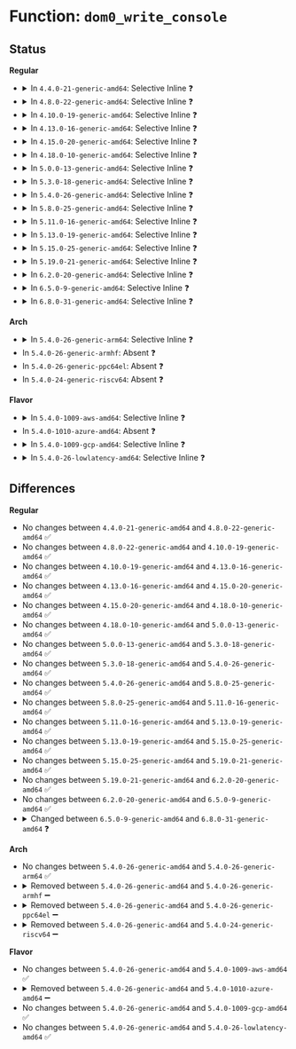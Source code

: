 # Function: <code>dom0_write_console</code>

## Status
<b>Regular</b>
<ul>
<li>
<details>
<summary>In <code>4.4.0-21-generic-amd64</code>: Selective Inline ❓</summary>

```c
int dom0_write_console(uint32_t vtermno, const char * str, int len)
```

```json
{
  "name": "dom0_write_console",
  "collision_type": "Unique Static",
  "inline_type": "Selective",
  "funcs": [
    {
      "addr": 18446744071584082144,
      "name": "dom0_write_console",
      "external": false,
      "loc": "drivers/tty/hvc/hvc_xen.c:182",
      "file": "drivers/tty/hvc/hvc_xen.c",
      "inline": "not declared, inlined",
      "caller_inline": [
        "drivers/tty/hvc/hvc_xen.c:xen_raw_console_write"
      ],
      "caller_func": []
    }
  ],
  "symbols": [
    {
      "addr": 18446744071584082144,
      "name": "dom0_write_console",
      "section": ".text",
      "bind": "STB_LOCAL",
      "size": 35
    }
  ]
}
```
</details>
</li>
<li>
<details>
<summary>In <code>4.8.0-22-generic-amd64</code>: Selective Inline ❓</summary>

```c
int dom0_write_console(uint32_t vtermno, const char * str, int len)
```

```json
{
  "name": "dom0_write_console",
  "collision_type": "Unique Static",
  "inline_type": "Selective",
  "funcs": [
    {
      "addr": 18446744071584412777,
      "name": "dom0_write_console",
      "external": false,
      "loc": "drivers/tty/hvc/hvc_xen.c:183",
      "file": "drivers/tty/hvc/hvc_xen.c",
      "inline": "not declared, inlined",
      "caller_inline": [
        "drivers/tty/hvc/hvc_xen.c:xenboot_earlycon_write",
        "drivers/tty/hvc/hvc_xen.c:xen_raw_console_write"
      ],
      "caller_func": []
    }
  ],
  "symbols": [
    {
      "addr": 18446744071584412720,
      "name": "dom0_write_console",
      "section": ".text",
      "bind": "STB_LOCAL",
      "size": 35
    }
  ]
}
```
</details>
</li>
<li>
<details>
<summary>In <code>4.10.0-19-generic-amd64</code>: Selective Inline ❓</summary>

```c
int dom0_write_console(uint32_t vtermno, const char * str, int len)
```

```json
{
  "name": "dom0_write_console",
  "collision_type": "Unique Static",
  "inline_type": "Selective",
  "funcs": [
    {
      "addr": 18446744071584595177,
      "name": "dom0_write_console",
      "external": false,
      "loc": "drivers/tty/hvc/hvc_xen.c:183",
      "file": "drivers/tty/hvc/hvc_xen.c",
      "inline": "not declared, inlined",
      "caller_inline": [
        "drivers/tty/hvc/hvc_xen.c:xenboot_earlycon_write",
        "drivers/tty/hvc/hvc_xen.c:xen_raw_console_write"
      ],
      "caller_func": []
    }
  ],
  "symbols": [
    {
      "addr": 18446744071584595120,
      "name": "dom0_write_console",
      "section": ".text",
      "bind": "STB_LOCAL",
      "size": 35
    }
  ]
}
```
</details>
</li>
<li>
<details>
<summary>In <code>4.13.0-16-generic-amd64</code>: Selective Inline ❓</summary>

```c
int dom0_write_console(uint32_t vtermno, const char * str, int len)
```

```json
{
  "name": "dom0_write_console",
  "collision_type": "Unique Static",
  "inline_type": "Selective",
  "funcs": [
    {
      "addr": 18446744071584677721,
      "name": "dom0_write_console",
      "external": false,
      "loc": "drivers/tty/hvc/hvc_xen.c:183",
      "file": "drivers/tty/hvc/hvc_xen.c",
      "inline": "not declared, inlined",
      "caller_inline": [
        "drivers/tty/hvc/hvc_xen.c:xenboot_earlycon_write",
        "drivers/tty/hvc/hvc_xen.c:xen_raw_console_write"
      ],
      "caller_func": []
    }
  ],
  "symbols": [
    {
      "addr": 18446744071584677664,
      "name": "dom0_write_console",
      "section": ".text",
      "bind": "STB_LOCAL",
      "size": 35
    }
  ]
}
```
</details>
</li>
<li>
<details>
<summary>In <code>4.15.0-20-generic-amd64</code>: Selective Inline ❓</summary>

```c
int dom0_write_console(uint32_t vtermno, const char * str, int len)
```

```json
{
  "name": "dom0_write_console",
  "collision_type": "Unique Static",
  "inline_type": "Selective",
  "funcs": [
    {
      "addr": 18446744071585090137,
      "name": "dom0_write_console",
      "external": false,
      "loc": "drivers/tty/hvc/hvc_xen.c:170",
      "file": "drivers/tty/hvc/hvc_xen.c",
      "inline": "not declared, inlined",
      "caller_inline": [
        "drivers/tty/hvc/hvc_xen.c:xenboot_earlycon_write",
        "drivers/tty/hvc/hvc_xen.c:xen_raw_console_write"
      ],
      "caller_func": []
    }
  ],
  "symbols": [
    {
      "addr": 18446744071585090080,
      "name": "dom0_write_console",
      "section": ".text",
      "bind": "STB_LOCAL",
      "size": 35
    }
  ]
}
```
</details>
</li>
<li>
<details>
<summary>In <code>4.18.0-10-generic-amd64</code>: Selective Inline ❓</summary>

```c
int dom0_write_console(uint32_t vtermno, const char * str, int len)
```

```json
{
  "name": "dom0_write_console",
  "collision_type": "Unique Static",
  "inline_type": "Selective",
  "funcs": [
    {
      "addr": 18446744071585323973,
      "name": "dom0_write_console",
      "external": false,
      "loc": "drivers/tty/hvc/hvc_xen.c:170",
      "file": "drivers/tty/hvc/hvc_xen.c",
      "inline": "not declared, inlined",
      "caller_inline": [
        "drivers/tty/hvc/hvc_xen.c:xenboot_earlycon_write",
        "drivers/tty/hvc/hvc_xen.c:xen_raw_console_write"
      ],
      "caller_func": []
    }
  ],
  "symbols": [
    {
      "addr": 18446744071585323920,
      "name": "dom0_write_console",
      "section": ".text",
      "bind": "STB_LOCAL",
      "size": 37
    }
  ]
}
```
</details>
</li>
<li>
<details>
<summary>In <code>5.0.0-13-generic-amd64</code>: Selective Inline ❓</summary>

```c
int dom0_write_console(uint32_t vtermno, const char * str, int len)
```

```json
{
  "name": "dom0_write_console",
  "collision_type": "Unique Static",
  "inline_type": "Selective",
  "funcs": [
    {
      "addr": 18446744071585447445,
      "name": "dom0_write_console",
      "external": false,
      "loc": "drivers/tty/hvc/hvc_xen.c:170",
      "file": "drivers/tty/hvc/hvc_xen.c",
      "inline": "not declared, inlined",
      "caller_inline": [
        "drivers/tty/hvc/hvc_xen.c:xenboot_earlycon_write",
        "drivers/tty/hvc/hvc_xen.c:xen_raw_console_write"
      ],
      "caller_func": []
    }
  ],
  "symbols": [
    {
      "addr": 18446744071585447392,
      "name": "dom0_write_console",
      "section": ".text",
      "bind": "STB_LOCAL",
      "size": 37
    }
  ]
}
```
</details>
</li>
<li>
<details>
<summary>In <code>5.3.0-18-generic-amd64</code>: Selective Inline ❓</summary>

```c
int dom0_write_console(uint32_t vtermno, const char * str, int len)
```

```json
{
  "name": "dom0_write_console",
  "collision_type": "Unique Static",
  "inline_type": "Selective",
  "funcs": [
    {
      "addr": 18446744071585663349,
      "name": "dom0_write_console",
      "external": false,
      "loc": "drivers/tty/hvc/hvc_xen.c:170",
      "file": "drivers/tty/hvc/hvc_xen.c",
      "inline": "not declared, inlined",
      "caller_inline": [
        "drivers/tty/hvc/hvc_xen.c:xenboot_earlycon_write",
        "drivers/tty/hvc/hvc_xen.c:xen_raw_console_write"
      ],
      "caller_func": []
    }
  ],
  "symbols": [
    {
      "addr": 18446744071585663296,
      "name": "dom0_write_console",
      "section": ".text",
      "bind": "STB_LOCAL",
      "size": 39
    }
  ]
}
```
</details>
</li>
<li>
<details>
<summary>In <code>5.4.0-26-generic-amd64</code>: Selective Inline ❓</summary>

```c
int dom0_write_console(uint32_t vtermno, const char * str, int len)
```

```json
{
  "name": "dom0_write_console",
  "collision_type": "Unique Static",
  "inline_type": "Selective",
  "funcs": [
    {
      "addr": 18446744071585804325,
      "name": "dom0_write_console",
      "external": false,
      "loc": "drivers/tty/hvc/hvc_xen.c:170",
      "file": "drivers/tty/hvc/hvc_xen.c",
      "inline": "not declared, inlined",
      "caller_inline": [
        "drivers/tty/hvc/hvc_xen.c:xenboot_earlycon_write",
        "drivers/tty/hvc/hvc_xen.c:xen_raw_console_write"
      ],
      "caller_func": []
    }
  ],
  "symbols": [
    {
      "addr": 18446744071585804272,
      "name": "dom0_write_console",
      "section": ".text",
      "bind": "STB_LOCAL",
      "size": 39
    }
  ]
}
```
</details>
</li>
<li>
<details>
<summary>In <code>5.8.0-25-generic-amd64</code>: Selective Inline ❓</summary>

```c
int dom0_write_console(uint32_t vtermno, const char * str, int len)
```

```json
{
  "name": "dom0_write_console",
  "collision_type": "Unique Static",
  "inline_type": "Selective",
  "funcs": [
    {
      "addr": 18446744071586535429,
      "name": "dom0_write_console",
      "external": false,
      "loc": "drivers/tty/hvc/hvc_xen.c:170",
      "file": "drivers/tty/hvc/hvc_xen.c",
      "inline": "not declared, inlined",
      "caller_inline": [
        "drivers/tty/hvc/hvc_xen.c:xenboot_earlycon_write",
        "drivers/tty/hvc/hvc_xen.c:xen_raw_console_write"
      ],
      "caller_func": []
    }
  ],
  "symbols": [
    {
      "addr": 18446744071586535376,
      "name": "dom0_write_console",
      "section": ".text",
      "bind": "STB_LOCAL",
      "size": 39
    }
  ]
}
```
</details>
</li>
<li>
<details>
<summary>In <code>5.11.0-16-generic-amd64</code>: Selective Inline ❓</summary>

```c
int dom0_write_console(uint32_t vtermno, const char * str, int len)
```

```json
{
  "name": "dom0_write_console",
  "collision_type": "Unique Static",
  "inline_type": "Selective",
  "funcs": [
    {
      "addr": 18446744071586646649,
      "name": "dom0_write_console",
      "external": false,
      "loc": "drivers/tty/hvc/hvc_xen.c:170",
      "file": "drivers/tty/hvc/hvc_xen.c",
      "inline": "not declared, inlined",
      "caller_inline": [
        "drivers/tty/hvc/hvc_xen.c:xenboot_earlycon_write",
        "drivers/tty/hvc/hvc_xen.c:xen_raw_console_write"
      ],
      "caller_func": []
    }
  ],
  "symbols": [
    {
      "addr": 18446744071586646592,
      "name": "dom0_write_console",
      "section": ".text",
      "bind": "STB_LOCAL",
      "size": 39
    }
  ]
}
```
</details>
</li>
<li>
<details>
<summary>In <code>5.13.0-19-generic-amd64</code>: Selective Inline ❓</summary>

```c
int dom0_write_console(uint32_t vtermno, const char * str, int len)
```

```json
{
  "name": "dom0_write_console",
  "collision_type": "Unique Static",
  "inline_type": "Selective",
  "funcs": [
    {
      "addr": 18446744071586530601,
      "name": "dom0_write_console",
      "external": false,
      "loc": "drivers/tty/hvc/hvc_xen.c:170",
      "file": "drivers/tty/hvc/hvc_xen.c",
      "inline": "not declared, inlined",
      "caller_inline": [
        "drivers/tty/hvc/hvc_xen.c:xenboot_earlycon_write",
        "drivers/tty/hvc/hvc_xen.c:xen_raw_console_write"
      ],
      "caller_func": []
    }
  ],
  "symbols": [
    {
      "addr": 18446744071586530544,
      "name": "dom0_write_console",
      "section": ".text",
      "bind": "STB_LOCAL",
      "size": 39
    }
  ]
}
```
</details>
</li>
<li>
<details>
<summary>In <code>5.15.0-25-generic-amd64</code>: Selective Inline ❓</summary>

```c
int dom0_write_console(uint32_t vtermno, const char * str, int len)
```

```json
{
  "name": "dom0_write_console",
  "collision_type": "Unique Static",
  "inline_type": "Selective",
  "funcs": [
    {
      "addr": 18446744071587068905,
      "name": "dom0_write_console",
      "external": false,
      "loc": "drivers/tty/hvc/hvc_xen.c:205",
      "file": "drivers/tty/hvc/hvc_xen.c",
      "inline": "not declared, inlined",
      "caller_inline": [
        "drivers/tty/hvc/hvc_xen.c:xenboot_earlycon_write",
        "drivers/tty/hvc/hvc_xen.c:xen_raw_console_write"
      ],
      "caller_func": []
    }
  ],
  "symbols": [
    {
      "addr": 18446744071587068848,
      "name": "dom0_write_console",
      "section": ".text",
      "bind": "STB_LOCAL",
      "size": 39
    }
  ]
}
```
</details>
</li>
<li>
<details>
<summary>In <code>5.19.0-21-generic-amd64</code>: Selective Inline ❓</summary>

```c
int dom0_write_console(uint32_t vtermno, const char * str, int len)
```

```json
{
  "name": "dom0_write_console",
  "collision_type": "Unique Static",
  "inline_type": "Selective",
  "funcs": [
    {
      "addr": 18446744071588371977,
      "name": "dom0_write_console",
      "external": false,
      "loc": "drivers/tty/hvc/hvc_xen.c:205",
      "file": "drivers/tty/hvc/hvc_xen.c",
      "inline": "not declared, inlined",
      "caller_inline": [
        "drivers/tty/hvc/hvc_xen.c:xenboot_earlycon_write",
        "drivers/tty/hvc/hvc_xen.c:xen_raw_console_write"
      ],
      "caller_func": []
    }
  ],
  "symbols": [
    {
      "addr": 18446744071588371904,
      "name": "dom0_write_console",
      "section": ".text",
      "bind": "STB_LOCAL",
      "size": 55
    }
  ]
}
```
</details>
</li>
<li>
<details>
<summary>In <code>6.2.0-20-generic-amd64</code>: Selective Inline ❓</summary>

```c
int dom0_write_console(uint32_t vtermno, const char * str, int len)
```

```json
{
  "name": "dom0_write_console",
  "collision_type": "Unique Static",
  "inline_type": "Selective",
  "funcs": [
    {
      "addr": 18446744071589794297,
      "name": "dom0_write_console",
      "external": false,
      "loc": "drivers/tty/hvc/hvc_xen.c:210",
      "file": "drivers/tty/hvc/hvc_xen.c",
      "inline": "not declared, inlined",
      "caller_inline": [
        "drivers/tty/hvc/hvc_xen.c:xenboot_earlycon_write",
        "drivers/tty/hvc/hvc_xen.c:xen_raw_console_write"
      ],
      "caller_func": []
    }
  ],
  "symbols": [
    {
      "addr": 18446744071589794208,
      "name": "dom0_write_console",
      "section": ".text",
      "bind": "STB_LOCAL",
      "size": 55
    }
  ]
}
```
</details>
</li>
<li>
<details>
<summary>In <code>6.5.0-9-generic-amd64</code>: Selective Inline ❓</summary>

```c
int dom0_write_console(uint32_t vtermno, const char * str, int len)
```

```json
{
  "name": "dom0_write_console",
  "collision_type": "Unique Static",
  "inline_type": "Selective",
  "funcs": [
    {
      "addr": 18446744071590099433,
      "name": "dom0_write_console",
      "external": false,
      "loc": "drivers/tty/hvc/hvc_xen.c:221",
      "file": "drivers/tty/hvc/hvc_xen.c",
      "inline": "not declared, inlined",
      "caller_inline": [
        "drivers/tty/hvc/hvc_xen.c:xenboot_earlycon_write",
        "drivers/tty/hvc/hvc_xen.c:xen_raw_console_write"
      ],
      "caller_func": []
    }
  ],
  "symbols": [
    {
      "addr": 18446744071590099344,
      "name": "dom0_write_console",
      "section": ".text",
      "bind": "STB_LOCAL",
      "size": 53
    }
  ]
}
```
</details>
</li>
<li>
<details>
<summary>In <code>6.8.0-31-generic-amd64</code>: Selective Inline ❓</summary>

```c
ssize_t dom0_write_console(uint32_t vtermno, const u8 * str, size_t len)
```

```json
{
  "name": "dom0_write_console",
  "collision_type": "Unique Static",
  "inline_type": "Selective",
  "funcs": [
    {
      "addr": 18446744071590438729,
      "name": "dom0_write_console",
      "external": false,
      "loc": "drivers/tty/hvc/hvc_xen.c:222",
      "file": "drivers/tty/hvc/hvc_xen.c",
      "inline": "not declared, inlined",
      "caller_inline": [
        "drivers/tty/hvc/hvc_xen.c:xenboot_earlycon_write",
        "drivers/tty/hvc/hvc_xen.c:xen_raw_console_write"
      ],
      "caller_func": []
    }
  ],
  "symbols": [
    {
      "addr": 18446744071590438640,
      "name": "dom0_write_console",
      "section": ".text",
      "bind": "STB_LOCAL",
      "size": 60
    }
  ]
}
```
</details>
</li>
</ul>
<b>Arch</b>
<ul>
<li>
<details>
<summary>In <code>5.4.0-26-generic-arm64</code>: Selective Inline ❓</summary>

```c
int dom0_write_console(uint32_t vtermno, const char * str, int len)
```

```json
{
  "name": "dom0_write_console",
  "collision_type": "Unique Static",
  "inline_type": "Selective",
  "funcs": [
    {
      "addr": 18446603336498526820,
      "name": "dom0_write_console",
      "external": false,
      "loc": "drivers/tty/hvc/hvc_xen.c:170",
      "file": "drivers/tty/hvc/hvc_xen.c",
      "inline": "not declared, inlined",
      "caller_inline": [
        "drivers/tty/hvc/hvc_xen.c:xenboot_earlycon_write",
        "drivers/tty/hvc/hvc_xen.c:xen_raw_console_write"
      ],
      "caller_func": []
    }
  ],
  "symbols": [
    {
      "addr": 18446603336498526728,
      "name": "dom0_write_console",
      "section": ".text",
      "bind": "STB_LOCAL",
      "size": 64
    }
  ]
}
```
</details>
</li>
<li>
In <code>5.4.0-26-generic-armhf</code>: Absent ❓
</li>
<li>
In <code>5.4.0-26-generic-ppc64el</code>: Absent ❓
</li>
<li>
In <code>5.4.0-24-generic-riscv64</code>: Absent ❓
</li>
</ul>
<b>Flavor</b>
<ul>
<li>
<details>
<summary>In <code>5.4.0-1009-aws-amd64</code>: Selective Inline ❓</summary>

```c
int dom0_write_console(uint32_t vtermno, const char * str, int len)
```

```json
{
  "name": "dom0_write_console",
  "collision_type": "Unique Static",
  "inline_type": "Selective",
  "funcs": [
    {
      "addr": 18446744071585565317,
      "name": "dom0_write_console",
      "external": false,
      "loc": "drivers/tty/hvc/hvc_xen.c:170",
      "file": "drivers/tty/hvc/hvc_xen.c",
      "inline": "not declared, inlined",
      "caller_inline": [
        "drivers/tty/hvc/hvc_xen.c:xenboot_earlycon_write",
        "drivers/tty/hvc/hvc_xen.c:xen_raw_console_write"
      ],
      "caller_func": []
    }
  ],
  "symbols": [
    {
      "addr": 18446744071585565264,
      "name": "dom0_write_console",
      "section": ".text",
      "bind": "STB_LOCAL",
      "size": 39
    }
  ]
}
```
</details>
</li>
<li>
In <code>5.4.0-1010-azure-amd64</code>: Absent ❓
</li>
<li>
<details>
<summary>In <code>5.4.0-1009-gcp-amd64</code>: Selective Inline ❓</summary>

```c
int dom0_write_console(uint32_t vtermno, const char * str, int len)
```

```json
{
  "name": "dom0_write_console",
  "collision_type": "Unique Static",
  "inline_type": "Selective",
  "funcs": [
    {
      "addr": 18446744071585754725,
      "name": "dom0_write_console",
      "external": false,
      "loc": "drivers/tty/hvc/hvc_xen.c:170",
      "file": "drivers/tty/hvc/hvc_xen.c",
      "inline": "not declared, inlined",
      "caller_inline": [
        "drivers/tty/hvc/hvc_xen.c:xenboot_earlycon_write",
        "drivers/tty/hvc/hvc_xen.c:xen_raw_console_write"
      ],
      "caller_func": []
    }
  ],
  "symbols": [
    {
      "addr": 18446744071585754672,
      "name": "dom0_write_console",
      "section": ".text",
      "bind": "STB_LOCAL",
      "size": 39
    }
  ]
}
```
</details>
</li>
<li>
<details>
<summary>In <code>5.4.0-26-lowlatency-amd64</code>: Selective Inline ❓</summary>

```c
int dom0_write_console(uint32_t vtermno, const char * str, int len)
```

```json
{
  "name": "dom0_write_console",
  "collision_type": "Unique Static",
  "inline_type": "Selective",
  "funcs": [
    {
      "addr": 18446744071585862677,
      "name": "dom0_write_console",
      "external": false,
      "loc": "drivers/tty/hvc/hvc_xen.c:170",
      "file": "drivers/tty/hvc/hvc_xen.c",
      "inline": "not declared, inlined",
      "caller_inline": [
        "drivers/tty/hvc/hvc_xen.c:xenboot_earlycon_write",
        "drivers/tty/hvc/hvc_xen.c:xen_raw_console_write"
      ],
      "caller_func": []
    }
  ],
  "symbols": [
    {
      "addr": 18446744071585862624,
      "name": "dom0_write_console",
      "section": ".text",
      "bind": "STB_LOCAL",
      "size": 39
    }
  ]
}
```
</details>
</li>
</ul>

## Differences
<b>Regular</b>
<ul>
<li>
No changes between <code>4.4.0-21-generic-amd64</code> and <code>4.8.0-22-generic-amd64</code> ✅
</li>
<li>
No changes between <code>4.8.0-22-generic-amd64</code> and <code>4.10.0-19-generic-amd64</code> ✅
</li>
<li>
No changes between <code>4.10.0-19-generic-amd64</code> and <code>4.13.0-16-generic-amd64</code> ✅
</li>
<li>
No changes between <code>4.13.0-16-generic-amd64</code> and <code>4.15.0-20-generic-amd64</code> ✅
</li>
<li>
No changes between <code>4.15.0-20-generic-amd64</code> and <code>4.18.0-10-generic-amd64</code> ✅
</li>
<li>
No changes between <code>4.18.0-10-generic-amd64</code> and <code>5.0.0-13-generic-amd64</code> ✅
</li>
<li>
No changes between <code>5.0.0-13-generic-amd64</code> and <code>5.3.0-18-generic-amd64</code> ✅
</li>
<li>
No changes between <code>5.3.0-18-generic-amd64</code> and <code>5.4.0-26-generic-amd64</code> ✅
</li>
<li>
No changes between <code>5.4.0-26-generic-amd64</code> and <code>5.8.0-25-generic-amd64</code> ✅
</li>
<li>
No changes between <code>5.8.0-25-generic-amd64</code> and <code>5.11.0-16-generic-amd64</code> ✅
</li>
<li>
No changes between <code>5.11.0-16-generic-amd64</code> and <code>5.13.0-19-generic-amd64</code> ✅
</li>
<li>
No changes between <code>5.13.0-19-generic-amd64</code> and <code>5.15.0-25-generic-amd64</code> ✅
</li>
<li>
No changes between <code>5.15.0-25-generic-amd64</code> and <code>5.19.0-21-generic-amd64</code> ✅
</li>
<li>
No changes between <code>5.19.0-21-generic-amd64</code> and <code>6.2.0-20-generic-amd64</code> ✅
</li>
<li>
No changes between <code>6.2.0-20-generic-amd64</code> and <code>6.5.0-9-generic-amd64</code> ✅
</li>
<li>
<details>
<summary>Changed between <code>6.5.0-9-generic-amd64</code> and <code>6.8.0-31-generic-amd64</code> ❓</summary>
<ul>
<li>
<b>Param type changed. </b>
<code>const char * str</code> ➡️ <code>const u8 * str</code>
</li>
<li>
<b>Param type changed. </b>
<code>int len</code> ➡️ <code>size_t len</code>
</li>
<li>
<b>Return type changed. </b>
<code>int</code> ➡️ <code>ssize_t</code>
</li>
</ul>
</details>
</li>
</ul>
<b>Arch</b>
<ul>
<li>
No changes between <code>5.4.0-26-generic-amd64</code> and <code>5.4.0-26-generic-arm64</code> ✅
</li>
<li>
<details>
<summary>Removed between <code>5.4.0-26-generic-amd64</code> and <code>5.4.0-26-generic-armhf</code> ➖</summary>

```c
int dom0_write_console(uint32_t vtermno, const char * str, int len)
```
</details>
</li>
<li>
<details>
<summary>Removed between <code>5.4.0-26-generic-amd64</code> and <code>5.4.0-26-generic-ppc64el</code> ➖</summary>

```c
int dom0_write_console(uint32_t vtermno, const char * str, int len)
```
</details>
</li>
<li>
<details>
<summary>Removed between <code>5.4.0-26-generic-amd64</code> and <code>5.4.0-24-generic-riscv64</code> ➖</summary>

```c
int dom0_write_console(uint32_t vtermno, const char * str, int len)
```
</details>
</li>
</ul>
<b>Flavor</b>
<ul>
<li>
No changes between <code>5.4.0-26-generic-amd64</code> and <code>5.4.0-1009-aws-amd64</code> ✅
</li>
<li>
<details>
<summary>Removed between <code>5.4.0-26-generic-amd64</code> and <code>5.4.0-1010-azure-amd64</code> ➖</summary>

```c
int dom0_write_console(uint32_t vtermno, const char * str, int len)
```
</details>
</li>
<li>
No changes between <code>5.4.0-26-generic-amd64</code> and <code>5.4.0-1009-gcp-amd64</code> ✅
</li>
<li>
No changes between <code>5.4.0-26-generic-amd64</code> and <code>5.4.0-26-lowlatency-amd64</code> ✅
</li>
</ul>
